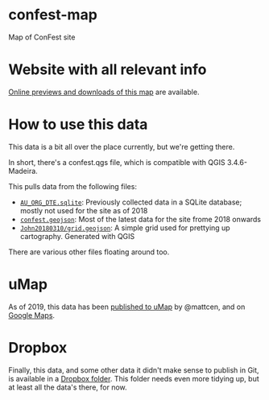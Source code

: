 # confest-map
Map of ConFest site

# Website with all relevant info

[Online previews and downloads of this map](https://mattcen.github.io/confest-map/) are available.

# How to use this data

This data is a bit all over the place currently, but we're getting there.

In short, there's a confest.qgs file, which is compatible with QGIS 3.4.6-Madeira.

This pulls data from the following files:

* [`AU_ORG_DTE.sqlite`](AU_ORG_DTE.sqlite): Previously collected data in a SQLite database; mostly not used for the site as of 2018
* [`confest.geojson`](confest.geojson): Most of the latest data for the site frome 2018 onwards
* [`John20180310/grid.geojson`](John20180310/grid.geojson): A simple grid used for prettying up cartography. Generated with QGIS

There are various other files floating around too.

# uMap

As of 2019, this data has been [published to uMap](https://umap.openstreetmap.fr/en/map/confest-autumn-2019_293972) by @mattcen, and on [Google Maps](https://www.google.com/maps/d/viewer?mid=1jgy2DENfk7HpVSI6hJ-0msGcs_jDB0Kd).

# Dropbox

Finally, this data, and some other data it didn't make sense to publish in Git, is available in a [Dropbox folder](https://www.dropbox.com/sh/j4c8o9xj2wx2p67/AAAuJDneK7WgTZE9Mv25ncu4a?dl=0). This folder needs even more tidying up, but at least all the data's there, for now.
